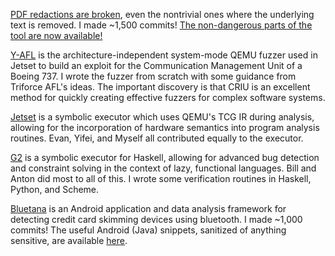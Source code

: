 [PDF redactions are broken](https://arxiv.org/abs/2206.02285), 
even the nontrivial ones where the underlying text is removed. I made ~1,500 commits!
[The non-dangerous parts of the tool are now available!](https://github.com/maxwell-bland/deredaction)

[Y-AFL](https://github.com/maxwell-bland/yafl) is the architecture-independent 
system-mode QEMU fuzzer used in Jetset to build an exploit for the Communication 
Management Unit of a Boeing 737.
I wrote the fuzzer from scratch with some guidance from Triforce AFL's ideas. 
The important discovery is that CRIU is an excellent method for quickly creating effective fuzzers for complex software systems.

[Jetset](https://github.com/aerosec/jetset) is a symbolic executor which uses
QEMU's TCG IR during analysis, allowing for the incorporation of hardware
semantics into program analysis routines.
Evan, Yifei, and Myself all contributed equally to the executor.

[G2](https://github.com/BillHallahan/G2) is a symbolic executor for Haskell,
allowing for advanced bug detection and constraint solving in the context of
lazy, functional languages.
Bill and Anton did most to all of this. I wrote some verification routines in Haskell, Python, and Scheme.

[Bluetana](https://www.usenix.org/system/files/sec19-bhaskar.pdf) is an Android application 
and data analysis framework for detecting credit card skimming devices using bluetooth.
I made ~1,000 commits! The useful Android (Java) snippets, sanitized of anything sensitive, 
are available [here](https://github.com/maxwell-bland/android-snippets).

